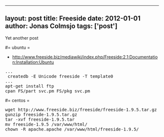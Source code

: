 
---
layout: post
title: Freeside
date: 2012-01-01
author: Jonas Colmsjo
tags: ['post']
---

Yet another post





#= ubuntu =

* http://www.freeside.biz/mediawiki/index.php/Freeside:2.1:Documentation:Installation:Ubuntu

<pre>
...
 createdb -E Unicode freeside -T template0
...
apt-get install ftp
cpan FS/part_svc.pm FS/pkg_svc.pm
</pre>


#= centos =

<pre>
wget http://www.freeside.biz/freeside/freeside-1.9.5.tar.gz
gunzip freeside-1.9.5.tar.gz
tar -xvf freeside-1.9.5.tar
mv freeside-1.9.5 /var/www/html/
chown -R apache.apache /var/www/html/freeside-1.9.5/

</pre>
